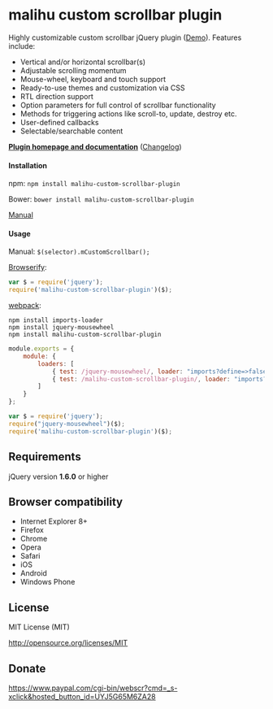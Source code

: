 malihu custom scrollbar plugin
================================

Highly customizable custom scrollbar jQuery plugin ([Demo](http://manos.malihu.gr/repository/custom-scrollbar/demo/examples/complete_examples.html)). Features include: 

* Vertical and/or horizontal scrollbar(s)  
* Adjustable scrolling momentum 
* Mouse-wheel, keyboard and touch support 
* Ready-to-use themes and customization via CSS 
* RTL direction support 
* Option parameters for full control of scrollbar functionality 
* Methods for triggering actions like scroll-to, update, destroy etc. 
* User-defined callbacks 
* Selectable/searchable content

**[Plugin homepage and documentation](http://manos.malihu.gr/jquery-custom-content-scroller/)** ([Changelog](http://manos.malihu.gr/jquery-custom-content-scroller/2/)) 

#### Installation

npm: `npm install malihu-custom-scrollbar-plugin` 

Bower: `bower install malihu-custom-scrollbar-plugin` 

[Manual](http://manos.malihu.gr/jquery-custom-content-scroller/#get-started-section) 

#### Usage 

Manual: `$(selector).mCustomScrollbar();` 

[Browserify](http://browserify.org/): 

```js
var $ = require('jquery');
require('malihu-custom-scrollbar-plugin')($);
```

[webpack](https://webpack.github.io/): 

```shell
npm install imports-loader
npm install jquery-mousewheel
npm install malihu-custom-scrollbar-plugin
```

```js
module.exports = {
	module: {
		loaders: [
			{ test: /jquery-mousewheel/, loader: "imports?define=>false&this=>window" },
			{ test: /malihu-custom-scrollbar-plugin/, loader: "imports?define=>false&this=>window" }
		]
	}
};

var $ = require('jquery');
require("jquery-mousewheel")($);
require('malihu-custom-scrollbar-plugin')($);
```

Requirements
-------------------------

jQuery version **1.6.0** or higher

Browser compatibility
-------------------------

* Internet Explorer 8+ 
* Firefox 
* Chrome 
* Opera 
* Safari  
* iOS 
* Android 
* Windows Phone

License 
-------------------------

MIT License (MIT)

http://opensource.org/licenses/MIT

Donate 
-------------------------

https://www.paypal.com/cgi-bin/webscr?cmd=_s-xclick&hosted_button_id=UYJ5G65M6ZA28
